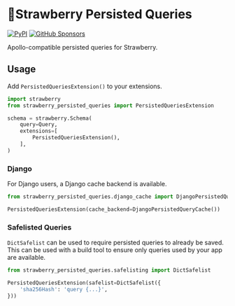 # 🍓Strawberry Persisted Queries

[![PyPI](https://img.shields.io/pypi/v/strawberry_persisted_queries?logo=pypi&logoColor=white&style=for-the-badge)](https://pypi.org/project/strawberry_persisted_queries/)
[![GitHub Sponsors](https://img.shields.io/github/sponsors/catgirlinspace?style=for-the-badge&logo=githubsponsors)](https://github.com/sponsors/catgirlinspace)

Apollo-compatible persisted queries for Strawberry. 

## Usage

Add `PersistedQueriesExtension()` to your extensions.

```python
import strawberry
from strawberry_persisted_queries import PersistedQueriesExtension

schema = strawberry.Schema(
    query=Query,
    extensions=[
        PersistedQueriesExtension(),
    ],
)
```

### Django

For Django users, a Django cache backend is available.
```python
from strawberry_persisted_queries.django_cache import DjangoPersistedQueryCache

PersistedQueriesExtension(cache_backend=DjangoPersistedQueryCache())
```

### Safelisted Queries

`DictSafelist` can be used to require persisted queries to already be saved.
This can be used with a build tool to ensure only queries used by your app are available.

```python
from strawberry_persisted_queries.safelisting import DictSafelist

PersistedQueriesExtension(safelist=DictSafelist({
    'sha256Hash': 'query {...}',
}))
```
